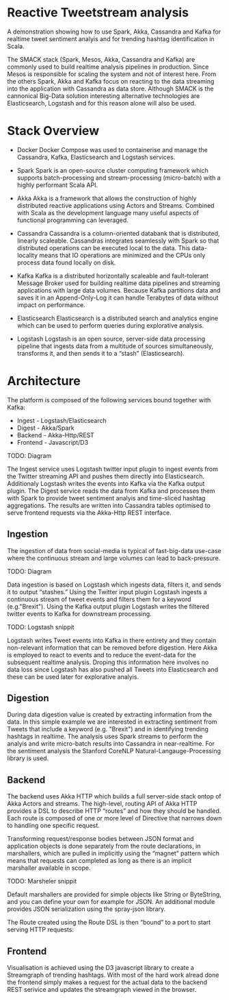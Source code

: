 # Reactive Tweetstream analysis

A demonstration showing how to use Spark, Akka, Cassandra and Kafka for realtime tweet sentiment analyis and for trending hashtag identification in Scala.

The SMACK stack (Spark, Mesos, Akka, Cassandra and Kafka) are commonly used to build realtime analysis pipelines in production. Since Mesos is responsible for scaling the system and not of interest here. From the others Spark, Akka and Kafka focus on reacting to the data streaming into the application with Cassandra as data store. Although SMACK is the cannonical Big-Data solution interesting alternative technologies are Elasticsearch, Logstash and for this reason alone will also be used.

# Stack Overview

* Docker
Docker Compose was used to containerise and manage the Cassandra, Kafka, Elasticsearch and Logstash services.

* Spark
Spark is an open-source cluster computing framework which supports batch-processing and stream-processing (micro-batch) with a highly performant Scala API.

* Akka
Akka is a framework that allows the construction of highly distributed reactive applications using Actors and Streams. Combined with Scala as the development language many useful aspects of functional programming can leveraged.

* Cassandra
Cassandra is a column-oriented databank that is distributed, linearly scaleable. Cassandras integrates seamlessly with Spark so that distributed operations can be executed local to the data. This data-locality means that IO operations are minimized and the CPUs only process data found locally on disk. 

* Kafka
Kafka is a distributed horizontally scaleable and fault-tolerant Message Broker used for building realtime data pipelines and streaming applications with large data volumes. Because Kafka partitions data and saves it in an Append-Only-Log it can handle Terabytes of data without impact on performance.

* Elasticsearch
Elasticsearch is a distributed search and analytics engine which can be used to perform queries during explorative analysis.

* Logstash
Logstash is an open source, server-side data processing pipeline that ingests data from a multitude of sources simultaneously, transforms it, and then sends it to a “stash” (Elasticsearch).

# Architecture
The platform is composed of the following services bound together with Kafka:

* Ingest - Logstash/Elasticsearch
* Digest - Akka/Spark
* Backend - Akka-Http/REST
* Frontend - Javascript/D3

TODO: Diagram

The Ingest service uses Logstash twitter input plugin to ingest events from the Twitter streaming API and pushes them directly into Elasticsearch. Additionaly Logstash writes the events into Kafka via the Kafka output plugin. The Digest service reads the data from Kafka and processes them with Spark to provide tweet sentiment analyis and time-sliced hashtag aggregations. The results are written into Cassandra tables optimised to serve frontend requests via the Akka-Http REST interface.

## Ingestion
The ingestion of data from social-media is typical of fast-big-data use-case where the continuous stream and large volumes can lead to back-pressure. 

TODO: Diagram

Data ingestion is based on Logstash which ingests data, filters it, and sends it to output “stashes.” Using the Twitter input plugin Logstash ingests a continuous stream of tweet events and filters them for a keyword (e.g."Brexit"). Using the Kafka output plugin Logstash writes the filtered twitter events to Kafka for downstream processing.

TODO: Logstash snippit

Logstash writes Tweet events into Kafka in there entirety and they contain non-relevant information that can be removed before digestion. Here Akka is employed to react to events and to reduce the event-data for the subsequent realtime analysis. Droping this information here involves no data loss since Logstash has also pushed all Tweets into Elasticsearch and these can be used later for explorative analyis. 

## Digestion
During data digestion value is created by extracting information from the data. In this simple example we are interested in extracting sentiment from Tweets that include a keyword (e.g. "Brexit") and in identifying trending hashtags in realtime. The analysis uses Spark streams to perform the analyis and write micro-batch results into Cassandra in near-realtime. For the sentiment analysis the Stanford CoreNLP Natural-Langauge-Processing library is used.

## Backend
The backend uses Akka HTTP which builds a full server-side stack ontop of Akka Actors and streams. The high-level, routing API of Akka HTTP provides a DSL to describe HTTP “routes” and how they should be handled. Each route is composed of one or more level of Directive that narrows down to handling one specific request.

Transforming request/response bodies between JSON format and application objects is done separately from the route declarations, in marshallers, which are pulled in implicitly using the “magnet” pattern which means that requests can completed as long as there is an implicit marshaller available in scope.

TODO: Marsheler snippit

Default marshallers are provided for simple objects like String or ByteString, and you can define your own for example for JSON. An additional module provides JSON serialization using the spray-json library.

The Route created using the Route DSL is then “bound” to a port to start serving HTTP requests:

## Frontend
Visualisation is achieved using the D3 javascript library to create a Streamgraph of trending hashtags. With most of the hard work alread done the frontend simply makes a request for the actual data to the backend REST serivice and updates the streamgraph viewed in the browser.
